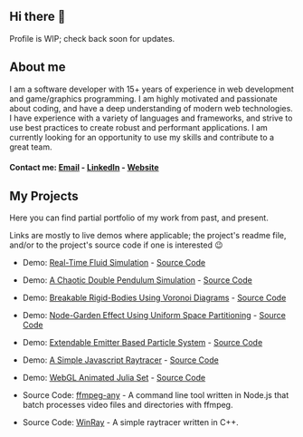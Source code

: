 <h2>Hi there 👋</h2>
Profile is WIP; check back soon for updates.

<h2>About me</h2>
I am a software developer with 15+ years of experience in web development and game/graphics programming.
I am highly motivated and passionate about coding, and have a deep understanding of modern web technologies.
I have experience with a variety of languages and frameworks, and strive to use best practices to create robust and performant applications.
I am currently looking for an opportunity to use my skills and contribute to a great team.

#### Contact me: [Email](mailto:topaz1008@gmail.com) - [LinkedIn](https://www.linkedin.com/in/topazbar/) - [Website](https://www.topaz1008.com/)

<h2>My Projects</h2>
Here you can find partial portfolio of my work from past, and present.

Links are mostly to live demos where applicable; the project's readme file, and/or to the project's source code if one is interested 😉

* Demo: [Real-Time Fluid Simulation](https://topaz1008.github.io/canvas-fluid-solver) - [Source Code](https://github.com/topaz1008/canvas-fluid-solver/)

* Demo: [A Chaotic Double Pendulum Simulation](https://topaz1008.github.io/double-pendulum/pendulum.html) - [Source Code](https://github.com/topaz1008/double-pendulum/)

* Demo: [Breakable Rigid-Bodies Using Voronoi Diagrams](https://topaz1008.github.io/voronoi-breakable/) - [Source Code](https://github.com/topaz1008/voronoi-breakable/)

* Demo: [Node-Garden Effect Using Uniform Space Partitioning](https://topaz1008.github.io/canvas-node-garden/) - [Source Code](https://github.com/topaz1008/canvas-node-garden/)

* Demo: [Extendable Emitter Based Particle System](https://topaz1008.github.io/canvas-particle-system/) - [Source Code](https://github.com/topaz1008/canvas-particle-system/)

* Demo: [A Simple Javascript Raytracer](https://topaz1008.github.io/canvas-raytracer/) - [Source Code](https://github.com/topaz1008/canvas-raytracer/)

* Demo: [WebGL Animated Julia Set](https://topaz1008.github.io/webgl-julia-set/) - [Source Code](https://github.com/topaz1008/webgl-julia-set/)

* Source Code: [ffmpeg-any](https://github.com/topaz1008/ffmpeg-any) - A command line tool written in Node.js that batch processes video files and directories with ffmpeg.

* Source Code: [WinRay](https://github.com/topaz1008/win-ray) - A simple raytracer written in C++.
